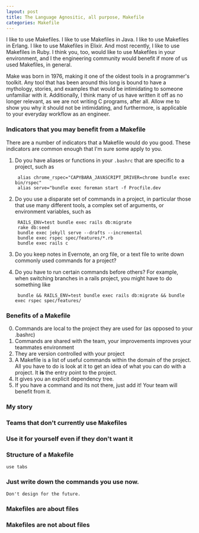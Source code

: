 ```yaml
---
layout: post
title: The Language Agnositic, all purpose, Makefile
categories: Makefile
---
```



I like to use Makefiles. I like to use Makefiles in Java. I like to
use Makefiles in Erlang. I like to use Makefiles in Elixir. And most
recently, I like to use Makefiles in Ruby. I think you, too,
would like to use Makefiles in your environment, and I the engineering
community would benefit if more of us used Makefiles, in general.

Make was born in 1976, making it one of the oldest tools in a
programmer's toolkit. Any tool that has been around this long is bound
to have a mythology, stories, and examples that would be intimidating
to someone unfamiliar with it. Additionally, I think many of us have
written it off as no longer relevant, as we are not writing C
programs, after all. Allow me to show you why it should not be
intimidating, and furthermore, is applicable to your everyday
workflow as an engineer.

### Indicators that you may benefit from a Makefile

There are a number of indicators that a Makefile would do you
good. These indicators are common enough that I'm sure some apply to
you.

1. Do you have aliases or functions in your `.bashrc` that are specific to a project, such as

        alias chrome_rspec="CAPYBARA_JAVASCRIPT_DRIVER=chrome bundle exec bin/rspec"
        alias serve="bundle exec foreman start -f Procfile.dev


2. Do you use a disparate set of commands in a project, in particular those that use many different tools, a complex set of arguments, or environment variables, such as

        RAILS_ENV=test bundle exec rails db:migrate 
        rake db:seed
        bundle exec jekyll serve --drafts --incremental
        bundle exec rspec spec/features/*.rb
        bundle exec rails c

3. Do you keep notes in Evernote, an org file, or a text file to write down commonly used commands for a project?

4. Do you have to run certain commands before others? For example, when switching branches in a rails project, you might have to do something like

        bundle && RAILS_ENV=test bundle exec rails db:migrate && bundle exec rspec spec/features/

### Benefits of a Makefile
0. Commands are local to the project they are used for (as opposed to your .bashrc)
0. Commands are shared with the team, your improvements improves your teammates environment
0. They are version controlled with your project
0. A Makefile is a list of useful commands within the domain of the project. All you have to do is look at it to get an idea of what you can do with a project. It **is** the entry point to the project.
0. It gives you an explicit dependency tree.
0. If you have a command and its not there, just add it! Your team will benefit from it.

### My story
### Teams that don't currently use Makefiles

### Use it for yourself even if they don't want it
### Structure of a Makefile
    use tabs
### Just write down the commands you use now. 
    Don't design for the future.
### Makefiles are about files
### Makefiles are not about files
    



